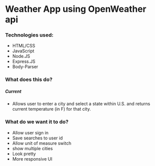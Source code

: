 # Weather App using OpenWeather api

### Technologies used:
- HTML/CSS
- JavaScript
- Node.JS
- Express.JS
- Body-Parser


### What does this do?
##### Current
  - Allows user to enter a city and select a state within U.S. and returns current temperature (in F) for that city.

### What do we want it to do?
 - Allow user sign in
 - Save searches to user id
 - Allow unit of measure switch
 - show multiple cities
 - Look pretty
 - More responsive UI
